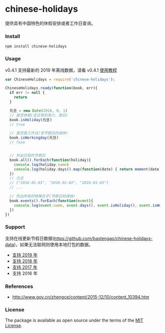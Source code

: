 # chinese-holidays

提供具有中国特色的休假安排或者工作日查询。

### Install

    npm install chinese-holidays


### Usage

v0.4.1 支持最新的 2019 年离线数据，请看 v0.4.1 [使用教程](https://github.com/bastengao/chinese-holidays-node/tree/v0.4.1)


```javascript
var ChineseHolidays = require('chinese-holidays');

ChineseHolidays.ready(function(book, err){
  if err != null {
    return
  }

  元旦 = new Date(2016, 0, 1)
  // 是否休假(含正常的周六、周日)
  book.isHoliday(元旦)
  // true

  // 是否是工作日(含节假日的调休)
  book.isWorkingday(元旦)
  // fase


  // 列出已知的节假日
  book.all().forEach(function(holiday){
    console.log(holiday.name)
    console.log(holiday.days().map(function(date) { return moment(date).format('YYYY-MM-DD') }))
  })
  // 元旦
  // ["2016-01-01", "2016-01-02", "2016-01-03"]
  // ...

  // 列出所有的特殊日子(节假日和调休)
  book.events().forEach(function(event){
    console.log(event.name, event.days(), event.isHoliday(), event.isWorkingday())
  })
})
```

### Support

支持在线更新节假日数据(https://github.com/bastengao/chinese-holidays-data)，如果无法联网则使用本地打包的数据。

* [支持 2019 年](http://www.gov.cn/zhengce/content/2018-12/06/content_5346276.htm)
* [支持 2018 年](http://www.gov.cn/zhengce/content/2017-11/30/content_5243579.htm)
* [支持 2017 年](http://www.gov.cn/zhengce/content/2016-12/01/content_5141603.htm)
* 支持 2016 年

### References

* http://www.gov.cn/zhengce/content/2015-12/10/content_10394.htm

### License

The package is available as open source under the terms of the [MIT License](http://opensource.org/licenses/MIT).
